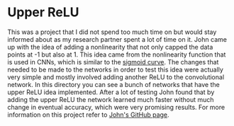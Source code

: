 # Upper ReLU

This was a project that I did not spend too much time on but would stay informed about as my research partner spent a lot of time on it. John came up with the idea of adding a nonlinearity that not only capped the data points at -1 but also at 1. This idea came from the nonlinearity function that is used in CNNs, which is similar to the [sigmoid curve]. The changes that needed to be made to the networks in order to test this idea were actually very simple and mostly involved adding another ReLU to the convolutional network. In this directory you can see a bunch of networks that have the upper ReLU idea implemented. After a lot of testing John found that by adding the upper ReLU the network learned much faster without much change in eventual accuracy, which were very promising results. For more information on this project refer to [John's GitHub page].

[John's GitHub page]: https://github.com/jmcguinness11/CNN_research/tree/master/UpperRelu

[sigmoid curve]: https://en.wikipedia.org/wiki/Sigmoid_function
